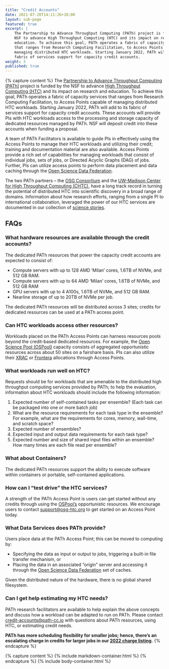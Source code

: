 ```yaml
---
title: "Credit Accounts"
date: 2021-07-26T14:11:26+10:00
layout: sub-page
featured: true
excerpt: |
    The Partnership to Advance Throughput Computing (PATh) project is funded by the
    NSF to advance High Throughput Computing (HTC) and its impact on research and
    education. To achieve this goal, PATh operates a fabric of capacity services
    that ranges from Research Computing Facilitation, to Access Points capable of
    managing distributed HTC workloads. Starting January 2022, PATh will add to its
    fabric of services support for capacity credit accounts.
weight: 3
published: true
---
```


{% capture content %}
The [Partnership to Advance Throughput Computing (PATh)](/) 
project is funded by the NSF to advance 
[High Throughput Computing (HTC)](https://research.cs.wisc.edu/htcondor/htc.html) 
and its impact on research and
education. To achieve this goal, PATh operates a fabric of capacity services
that ranges from Research Computing Facilitation, to Access Points capable of
managing distributed HTC workloads. Starting January 2022, PATh will add to its
fabric of services support for capacity credit accounts. These accounts will
provide PIs with HTC workloads access to the processing and storage capacity of
dedicated resources managed by PATh. NSF will deposit credit into these accounts
when funding a proposal.

A team of PATh Facilitators is available to guide PIs in effectively using the
Access Points to manage their HTC workloads and utilizing their credit; training
and documentation material are also available. Access Points provide a rich set
of capabilities for managing workloads that consist of individual jobs, sets of
jobs, or Directed Acyclic Graphs (DAG) of jobs. Further, PIs can utilize access
points to perform data placement and data caching through the [Open Science Data
Federation](https://opensciencegrid.org/docs/data/stashcache/overview/).

The two PATh partners – the [OSG Consortium](https://osg-htc.org) and the [UW-Madison Center for High
Throughput Computing (CHTC)](https://chtc.cs.wisc.edu/), have a long track record in turning the potential
of distributed HTC into scientific discovery in a broad range of domains.
Information about how research efforts, ranging from a single PI to international
collaboration, leveraged the power of our HTC services are documented in our
collection of [science stories](/news/htc-in-support-of-science/). 

## FAQs

### What hardware resources are available through the credit accounts?

The dedicated PATh resources that power the capacity credit accounts are expected to consist of:
- Compute servers with up to 128 AMD ‘Milan’ cores, 1.6TB of NVMe, and 512 GB RAM.
- Compute servers with up to 64 AMD ‘Milan’ cores, 1.6TB of NVMe, and 512 GB RAM
- GPU servers with up to 4 A100s, 1.6TB of NVMe, and 512 GB RAM.
- Nearline storage of up to 20TB of NVMe per job.

The dedicated PATh resources will be distributed across 3 sites; credits
for dedicated resources can be used at a PATh access point.

### Can HTC workloads access other resources?

Workloads placed on the PATh Access Points can harness resources pools
beyond the credit-based dedicated resources.  For example, the [Open Science
Pool (OSPool)](https://opensciencegrid.org/about/open_science_pool/) capacity consists of aggregated opportunistic resources across
about 50 sites on a fairshare basis.  PIs can also utilize their [XRAC](https://portal.xsede.org/my-xsede#/guest) or
[Frontera](https://www.tacc.utexas.edu/systems/frontera) allocations through Access Points.

### What workloads run well on HTC?

Requests should be for workloads that are amenable to the distributed high
throughput computing services provided by PATh; to help the evaluation, information
about HTC workloads should include the following information:

1.	Expected number of self-contained tasks per ensemble?  (Each task can be packaged into one or more batch job)
2.	What are the resource requirements for each task type in the ensemble?  For example, what are the requirements for cores, memory, wall-time, and scratch space?
3.	Expected number of ensembles?
4.	Expected input and output data requirements for each task type?
5.	Expected number and size of shared input files within an ensemble?  How many times are each file read per ensemble?

### What about Containers?

The dedicated PATh resources support the ability to execute software within
containers or portable, self-contained applications.

### How can I “test drive” the HTC services?

A strength of the PATh Access Point is users can get started without any
credits through using the [OSPool’s](https://opensciencegrid.org/about/open_science_pool/) opportunistic resources.  We encourage
users to contact [support@osg-htc.org](mailto:support@osg-htc.org) to get started on an Access Point today.

### What Data Services does PATh provide?

Users place data at the PATh Access Point; this can be moved to computing by:
- Specifying the data as input or output to jobs, triggering a built-in file transfer mechanism, or
- Placing the data in an associated “origin” server and accessing it through the
  [Open Science Data
  Federation](https://opensciencegrid.org/docs/data/stashcache/overview/) set of caches.

Given the distributed nature of the hardware, there is no global shared filesystem.

### Can I get help estimating my HTC needs?

PATh research facilitators are available to help explain the above concepts
and discuss how a workload can be adapted to run on PATh.  Please contact
[credit-accounts@path-cc.io](mailto:credit-accounts@path-cc.io) with questions about PATh resources, using HTC,
or estimating credit needs.

__PATh has more scheduling flexibility for smaller jobs; hence, there’s an
escalating charge in credits for larger jobs in our [2022 charge listing](/credit-account-charges).__
{% endcapture %}

{% capture content %}
{% include markdown-container.html %}
{% endcapture %}
{% include body-container.html %}




